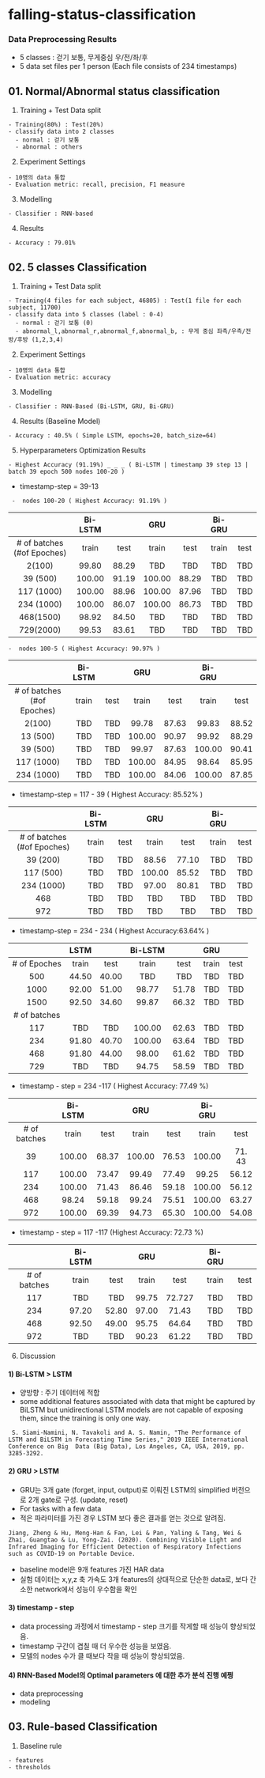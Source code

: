 # falling-status-classification
### Data Preprocessing Results
  - 5 classes : 걷기 보통, 무게중심 우/전/좌/후
  - 5 data set files per 1 person (Each file consists of 234 timestamps) 
  
  
## 01. Normal/Abnormal status classification 
  1. Training + Test Data split 
    
    - Training(80%) : Test(20%)
    - classify data into 2 classes 
      - normal : 걷기 보통
      - abnormal : others
      
  2. Experiment Settings
    
    - 10명의 data 통합
    - Evaluation metric: recall, precision, F1 measure
    
  3. Modelling
    
    - Classifier : RNN-based
    
  4. Results
  
    - Accuracy : 79.01%

## 02. 5 classes Classification
  1. Training + Test Data split 
    
    - Training(4 files for each subject, 46805) : Test(1 file for each subject, 11700)
    - classify data into 5 classes (label : 0-4)
      - normal : 걷기 보통 (0)
      - abnormal_l,abnormal_r,abnormal_f,abnormal_b, : 무게 중심 좌측/우측/전방/후방 (1,2,3,4)
      
  2. Experiment Settings
    
    - 10명의 data 통합
    - Evaluation metric: accuracy
    
  3. Modelling
    
    - Classifier : RNN-Based (Bi-LSTM, GRU, Bi-GRU)
    
  4. Results (Baseline Model)
  
    - Accuracy : 40.5% ( Simple LSTM, epochs=20, batch_size=64)
   
  5. Hyperparameters Optimization Results
  
  ``` - Highest Accuracy (91.19%) _ _ _ ( Bi-LSTM | timestamp 39 step 13 | batch 39 epoch 500 nodes 100-20 ) ```
  
   - timestamp-step = 39-13 
   
   
   

   ``` -  nodes 100-20 ( Highest Accuracy: 91.19% )``` 
   

  
|               |Bi-LSTM     | |GRU |      |Bi-GRU |      |    
|:-------------:|:------:|:------:|:------:|:------:|:------:|:------:|
|# of batches (#of Epoches)    |train   | test   |train   | test   |train   | test   |
| 2(100)         |99.80   |88.29 |TBD    |TBD  |TBD    |TBD   |
| 39 (500)          |100.00    |91.19    |100.00   |88.29 |TBD    |TBD  |
| 117 (1000)          |100.00    |88.96    |100.00   |87.96  |TBD    |TBD  |
| 234 (1000)          |100.00    |86.07  |100.00   |86.73    |TBD    |TBD    |
| 468(1500)         |98.92    |84.50 |TBD    |TBD  |TBD    |TBD   |
| 729(2000)           |99.53   |83.61   |TBD    |TBD    |TBD    |TBD    |


  ``` -  nodes 100-5 ( Highest Accuracy: 90.97% ) ```
  
|               |Bi-LSTM     | |GRU |      |Bi-GRU |      |    
|:-------------:|:------:|:------:|:------:|:------:|:------:|:------:|
|# of batches (#of Epoches)    |train   | test   |train   | test   |train   | test   |
| 2(100)         |TBD    |TBD  |99.78    |87.63  |99.83    |88.52   |
| 13 (500)          |TBD    |TBD  |100.00   |90.97 |99.92    |88.29  |
| 39 (500)          |TBD    |TBD  |99.97   |87.63 |100.00    |90.41  |
| 117 (1000)          |TBD    |TBD  |100.00   |84.95  |98.64    |85.95  |
| 234 (1000)          |TBD    |TBD  |100.00   |84.06    |100.00    |87.85   |


  - timestamp-step = 117 - 39 ( Highest Accuracy: 85.52% )
  
|               |Bi-LSTM     | |GRU |      |Bi-GRU |      |    
|:-------------:|:------:|:------:|:------:|:------:|:------:|:------:|
|# of batches (#of Epoches)    |train   | test   |train   | test   |train   | test   |
| 39 (200)          |TBD    |TBD    |88.56   |77.10 |TBD    |TBD  |
| 117 (500)          |TBD    |TBD    |100.00   |85.52  |TBD    |TBD  |
| 234 (1000)          |TBD    |TBD  |97.00   |80.81    |TBD    |TBD    |
| 468         |TBD    |TBD |TBD    |TBD  |TBD    |TBD   |
| 972           |TBD    |TBD   |TBD    |TBD    |TBD    |TBD    |

  - timestamp-step = 234 - 234 ( Highest Accuracy:63.64% )
  

|               |LSTM     | | Bi-LSTM |      |GRU |      |      
|:-------------:|:------:|:------:|:------:|:------:|:------:|:------:|
| # of Epoches  |train   | test   |train   | test   |train   | test   |
| 500           | 44.50  | 40.00  |TBD     |TBD     |TBD     |TBD     |
| 1000           | 92.00  | 51.00  |98.77   |51.78   |TBD     |TBD     |
| 1500          | 92.50  | 34.60  |99.87  |66.32 |TBD     |TBD     |
|# of batches   |        |        |        |        |        |        |
| 117            | TBD   | TBD   |100.00    |62.63   |TBD     |TBD     |
| 234            | 91.80  | 40.70  |100.00   |63.64  |TBD     |TBD     |
| 468          | 91.80  | 44.00  |98.00   |61.62   |TBD     |TBD     |
| 729          | TBD   | TBD   |94.75     |58.59    |TBD     |TBD     |
 
 - timestamp - step = 234 -117 ( Highest Accuracy: 77.49 %)
 
|               |Bi-LSTM     | |GRU |      |Bi-GRU |      |    
|:-------------:|:------:|:------:|:------:|:------:|:------:|:------:|
|# of batches    |train   | test   |train   | test   |train   | test   |
| 39           |100.00    |68.37    |100.00   |76.53 |100.00     |71. 43  |
| 117           |100.00     |73.47    |99.49   |77.49  |99.25     |56.12  |
| 234           |100.00   |71.43  |86.46   |59.18    |100.00     |56.12    |
| 468         |98.24   |59.18 |99.24   |75.51  |100.00    |63.27   |
| 972           |100.00   |69.39   |94.73     |65.30    |100.00    |54.08    |

 - timestamp - step = 117 -117  (Highest Accuracy: 72.73 %)
 
|               |Bi-LSTM     | |GRU |      |  Bi-GRU |      |      
|:-------------:|:------:|:------:|:------:|:------:|:------:|:------:|
|# of batches    |train   | test   |train   | test   |train   | test   |
| 117           |TBD     |TBD    |99.75    |72.727   |TBD     |TBD    |
| 234           |97.20   |52.80  |97.00    |71.43    |TBD     |TBD    |
| 468         |92.50   |49.00   |95.75    |64.64    |TBD     |TBD    |
| 972           |TBD     |TBD    |90.23     |61.22    |TBD     |TBD    |





  6. Discussion
 #### 1) Bi-LSTM > LSTM

  - 양방향 : 주기 데이터에 적합
  - some additional features associated with data that might be captured by BiLSTM but unidirectional LSTM models are not capable of exposing them, since the training is only one way.

  ``` S. Siami-Namini, N. Tavakoli and A. S. Namin, "The Performance of LSTM and BiLSTM in Forecasting Time Series," 2019 IEEE International Conference on Big  Data (Big Data), Los Angeles, CA, USA, 2019, pp. 3285-3292.```




#### 2) GRU > LSTM

  - GRU는 3개 gate (forget, input, output)로 이뤄진 LSTM의 simplified 버전으로 2개 gate로 구성. (update, reset)
  - For tasks with a few data
  - 적은 파라미터를 가진 경우 LSTM 보다 좋은 결과를 얻는 것으로 알려짐.

  ```Jiang, Zheng & Hu, Meng-Han & Fan, Lei & Pan, Yaling & Tang, Wei & Zhai, Guangtao & Lu, Yong-Zai. (2020). Combining Visible Light and Infrared Imaging for Efficient Detection of Respiratory Infections such as COVID-19 on Portable Device. ```

  - baseline model은 9개 features 가진 HAR data
  - 실험 데이터는 x,y,z 축 가속도 3개 features의 상대적으로 단순한 data로, 보다 간소한 network에서 성능이 우수함을 확인

#### 3) timestamp - step
   - data processing 과정에서 timestamp - step 크기를 작게할 때 성능이 향상되었음.
   - timestamp 구간이 겹칠 때 더 우수한 성능을 보였음.
   - 모델의 nodes 수가 클 때보다 작을 때 성능이 향상되었음.
   
#### 4) RNN-Based Model의 Optimal parameters 에 대한 추가 분석 진행 예쩡
   - data preprocessing
   - modeling 
## 03. Rule-based Classification

  1. Baseline rule
  
    - features
    - thresholds
    
    
    
  
